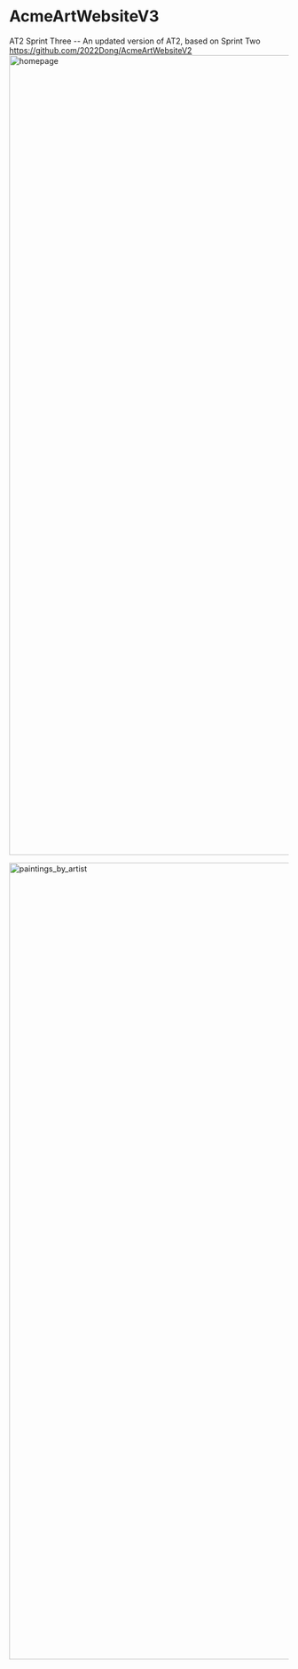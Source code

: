 # AcmeArtWebsiteV3
AT2 Sprint Three -- An updated version of AT2, based on Sprint Two https://github.com/2022Dong/AcmeArtWebsiteV2
<img width="1441" alt="homepage" src="https://github.com/FrancisSullivan/AcmeArtWebsiteV3/assets/99381522/1b81da1b-3bd9-4883-9c45-38c5dfac0232">

<img width="1435" alt="paintings_by_artist" src="https://github.com/FrancisSullivan/AcmeArtWebsiteV3/assets/99381522/435e1bb3-56ea-46e3-9aa6-7d8e40de2920">
